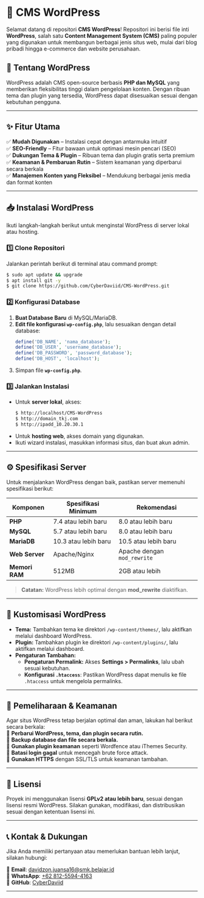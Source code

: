 # 🚀 CMS WordPress  

Selamat datang di repositori **CMS WordPress**! Repositori ini berisi file inti **WordPress**, salah satu **Content Management System (CMS)** paling populer yang digunakan untuk membangun berbagai jenis situs web, mulai dari blog pribadi hingga e-commerce dan website perusahaan.  

## 📖 Tentang WordPress  
WordPress adalah CMS open-source berbasis **PHP dan MySQL** yang memberikan fleksibilitas tinggi dalam pengelolaan konten. Dengan ribuan tema dan plugin yang tersedia, WordPress dapat disesuaikan sesuai dengan kebutuhan pengguna.  

---

## ✨ Fitur Utama  
✅ **Mudah Digunakan** – Instalasi cepat dengan antarmuka intuitif  
✅ **SEO-Friendly** – Fitur bawaan untuk optimasi mesin pencari (SEO)  
✅ **Dukungan Tema & Plugin** – Ribuan tema dan plugin gratis serta premium  
✅ **Keamanan & Pembaruan Rutin** – Sistem keamanan yang diperbarui secara berkala  
✅ **Manajemen Konten yang Fleksibel** – Mendukung berbagai jenis media dan format konten  

---

## 📥 Instalasi WordPress  
Ikuti langkah-langkah berikut untuk menginstal WordPress di server lokal atau hosting.  

### 1️⃣ Clone Repositori  
Jalankan perintah berikut di terminal atau command prompt:  
```bash
$ sudo apt update && upgrade
$ apt install git -y
$ git clone https://github.com/CyberDaviid/CMS-WordPress.git
```

### 2️⃣ Konfigurasi Database

1. **Buat Database Baru** di MySQL/MariaDB.  
2. **Edit file konfigurasi `wp-config.php`**, lalu sesuaikan dengan detail database:  
   ```php
   define('DB_NAME', 'nama_database');
   define('DB_USER', 'username_database');
   define('DB_PASSWORD', 'password_database');
   define('DB_HOST', 'localhost'); 
   ```
3. Simpan file **`wp-config.php`**.  

### 3️⃣ Jalankan Instalasi  

- Untuk **server lokal**, akses:
  ```bash 
  $ http://localhost/CMS-WordPress
  $ http://domain_tkj.com
  $ http://ipadd_10.20.30.1
- Untuk **hosting web**, akses domain yang digunakan.  
- Ikuti wizard instalasi, masukkan informasi situs, dan buat akun admin.  

---

## ⚙️ Spesifikasi Server  
Untuk menjalankan WordPress dengan baik, pastikan server memenuhi spesifikasi berikut:  

| Komponen   | Spesifikasi Minimum | Rekomendasi |
|------------|--------------------|-------------|
| **PHP**    | 7.4 atau lebih baru | 8.0 atau lebih baru |
| **MySQL**  | 5.7 atau lebih baru | 8.0 atau lebih baru |
| **MariaDB**| 10.3 atau lebih baru | 10.5 atau lebih baru |
| **Web Server** | Apache/Nginx | Apache dengan `mod_rewrite` |
| **Memori RAM** | 512MB | 2GB atau lebih |

> **Catatan:** WordPress lebih optimal dengan **mod_rewrite** diaktifkan.  

---

## 🎨 Kustomisasi WordPress  
- **Tema:** Tambahkan tema ke direktori `/wp-content/themes/`, lalu aktifkan melalui dashboard WordPress.  
- **Plugin:** Tambahkan plugin ke direktori `/wp-content/plugins/`, lalu aktifkan melalui dashboard.  
- **Pengaturan Tambahan:**  
  - **Pengaturan Permalink:** Akses **Settings > Permalinks**, lalu ubah sesuai kebutuhan.  
  - **Konfigurasi `.htaccess`**: Pastikan WordPress dapat menulis ke file `.htaccess` untuk mengelola permalinks.  

---

## 🔄 Pemeliharaan & Keamanan  
Agar situs WordPress tetap berjalan optimal dan aman, lakukan hal berikut secara berkala:  
🔹 **Perbarui WordPress, tema, dan plugin secara rutin.**  
🔹 **Backup database dan file secara berkala.**  
🔹 **Gunakan plugin keamanan** seperti Wordfence atau iThemes Security.  
🔹 **Batasi login gagal** untuk mencegah brute force attack.  
🔹 **Gunakan HTTPS** dengan SSL/TLS untuk keamanan tambahan.  

---

## 📌 Lisensi  
Proyek ini menggunakan lisensi **GPLv2 atau lebih baru**, sesuai dengan lisensi resmi WordPress. Silakan gunakan, modifikasi, dan distribusikan sesuai dengan ketentuan lisensi ini.  

---

## 📞 Kontak & Dukungan
Jika Anda memiliki pertanyaan atau memerlukan bantuan lebih lanjut, silakan hubungi:  

📧 **Email**: [davidzon.juansa16@smk.belajar.id](mailto:davidzon.juansa16@smk.belajar.id)  
📱 **WhatsApp**: [+62 812-5594-4163](https://wa.me/6281255944163)  
🐙 **GitHub**: [CyberDaviid](https://github.com/CyberDaviid)  

---
